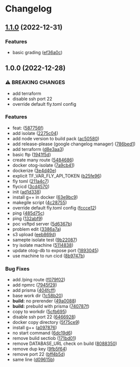 # Changelog

## [1.1.0](https://github.com/krist7599555/otog.app/compare/v1.0.0...v1.1.0) (2022-12-31)


### Features

* basic grading ([ef36a0c](https://github.com/krist7599555/otog.app/commit/ef36a0cf1a8ac8d03cc6c8fef36ece0f0285f89a))

## 1.0.0 (2022-12-28)


### ⚠ BREAKING CHANGES

* add terraform
* disable ssh port 22
* override default fly.toml config

### Features

* feat:  ([587756f](https://github.com/krist7599555/otog.app/commit/587756f48c94392e1ca1a1423e28f48543e09b85))
* add isolate ([2275c04](https://github.com/krist7599555/otog.app/commit/2275c04d252c2279adfe886ac16917c968972fb8))
* add node version to build pack ([ac50580](https://github.com/krist7599555/otog.app/commit/ac50580cdd9df711eb51aaaa68fd47a2b1c2ba51))
* add release-please (google changelog manager) ([786bed1](https://github.com/krist7599555/otog.app/commit/786bed18e362f8593e529ac436bc1b1c8386ac8e))
* add terraform ([d8e3aa3](https://github.com/krist7599555/otog.app/commit/d8e3aa3f75c7d09185976f8268e48ee2f029e0f5))
* basic ftp ([1941f5d](https://github.com/krist7599555/otog.app/commit/1941f5d4d5e401584fe983435f1b1115e2ce0e2e))
* create many route ([5484686](https://github.com/krist7599555/otog.app/commit/5484686e3e0b22f1d1a47a7c7b719621bd92457e))
* docker otog-isolate ([7a9cb41](https://github.com/krist7599555/otog.app/commit/7a9cb41b6b7b0f52db8a35516085bfc06bd4d5f4))
* dockerize ([3e4d40e](https://github.com/krist7599555/otog.app/commit/3e4d40e3ec24456003a6d26b26269238bbab9d20))
* explicit TF_VAR_FLY_API_TOKEN ([b25fe96](https://github.com/krist7599555/otog.app/commit/b25fe9677682e13476ded34008d17b200030b2d3))
* fly toml ([211a4c7](https://github.com/krist7599555/otog.app/commit/211a4c75186bf8fd82eaa9d91713c7ef0e8f63c3))
* flycicd ([3cd4570](https://github.com/krist7599555/otog.app/commit/3cd4570fa4db70a235739dfce19fdd9838d5ee5c))
* init ([ad1d338](https://github.com/krist7599555/otog.app/commit/ad1d338ef8fd01e0511879aa8b006955253b141c))
* install g++ in docker ([63e9bc9](https://github.com/krist7599555/otog.app/commit/63e9bc9bef2553d5c524155cfe5c5174b0951335))
* makegile script ([4c28755](https://github.com/krist7599555/otog.app/commit/4c28755133040c536476483eb362f10a7a7a63ee))
* override default fly.toml config ([fccce12](https://github.com/krist7599555/otog.app/commit/fccce120bc221c0629e941dd7a828732e04ae75a))
* ping ([485d75c](https://github.com/krist7599555/otog.app/commit/485d75c8f4622f2e9d98c38c9ad937fb106609f8))
* ping ([132abf9](https://github.com/krist7599555/otog.app/commit/132abf9d0f8f516fbeeaec59544a8981afad221b))
* poc vsftpd server ([5d6367b](https://github.com/krist7599555/otog.app/commit/5d6367bb34d56c76ec1cf544596bb5323a2ce73f))
* problem edit ([3386a7a](https://github.com/krist7599555/otog.app/commit/3386a7a6b0aab0431a8a3654deefa3f9bc911b7a))
* s3 upload ([eeb869d](https://github.com/krist7599555/otog.app/commit/eeb869da93963bf31de27ae1f2f780535e0eec20))
* samepte  isolate test ([9b22087](https://github.com/krist7599555/otog.app/commit/9b22087f98aaf16e48e1f5be813c65d429f63f82))
* try isolate machine ([5114838](https://github.com/krist7599555/otog.app/commit/5114838cd4889084538bf052049a72c723a52d0b))
* update otog-db to expose port ([1893045](https://github.com/krist7599555/otog.app/commit/1893045d0b389cd12a227c54cb4719e72a7265fd))
* use machine to run cicd ([8b9747b](https://github.com/krist7599555/otog.app/commit/8b9747b3158fe05a5e0e4ef75cb293165f673bda))


### Bug Fixes

* add /ping route ([f079f02](https://github.com/krist7599555/otog.app/commit/f079f026c35ef3e22bf334032b67f4c0635cc4ff))
* add npmrc ([7945f29](https://github.com/krist7599555/otog.app/commit/7945f29e82b047c1a5d852a9c3897883d4511a79))
* add prisma ([404fcff](https://github.com/krist7599555/otog.app/commit/404fcffef5de51bbc9143033df46943c187f504a))
* base work dir ([1c58b20](https://github.com/krist7599555/otog.app/commit/1c58b20862be1bbb0c7913853d8bc5edfcd2e4b1))
* **build:** no prerender ([49a0088](https://github.com/krist7599555/otog.app/commit/49a0088a6aeef57fe56c6e6865a4c96f8dd3cba8))
* **build:** prebuild with prisma ([740787f](https://github.com/krist7599555/otog.app/commit/740787f3d23a49fb0586a0dd87291f1e1604110d))
* copy to workdir ([5cfb695](https://github.com/krist7599555/otog.app/commit/5cfb6956f072e8a89bffa7b6916ca49c5eb32dba))
* disable ssh port 22 ([6466928](https://github.com/krist7599555/otog.app/commit/6466928c6f145b5b2cf7e06cec7ae992afb6f7d9))
* docker copy directory ([5f75ce9](https://github.com/krist7599555/otog.app/commit/5f75ce9ef3fd482ab79ae393abc65e2e569fa3c2))
* install g++ ([a097876](https://github.com/krist7599555/otog.app/commit/a0978761249c043359b445c9e260ce0946ce6bb5))
* no start command ([6dc19d6](https://github.com/krist7599555/otog.app/commit/6dc19d624d03fce5282e8b29f9163117a4a35770))
* remove bulid sectiob ([171bd01](https://github.com/krist7599555/otog.app/commit/171bd01aeb8887499281e596046fd47b94a29b88))
* remove DATABASE_URL check on build ([8088350](https://github.com/krist7599555/otog.app/commit/80883500f20d317b0cc7a28ccc1caf1d4d0a2ac2))
* remove dup key ([9fb5f64](https://github.com/krist7599555/otog.app/commit/9fb5f64ed44da4cc17b5b4c51e38383b453fe7cd))
* remove port 22 ([bff4b5d](https://github.com/krist7599555/otog.app/commit/bff4b5df06286939560cd59379e295fb6b454ed5))
* same line ([d09615b](https://github.com/krist7599555/otog.app/commit/d09615b2ef1adaa3e89ffee75d49bca0a36fc8be))
